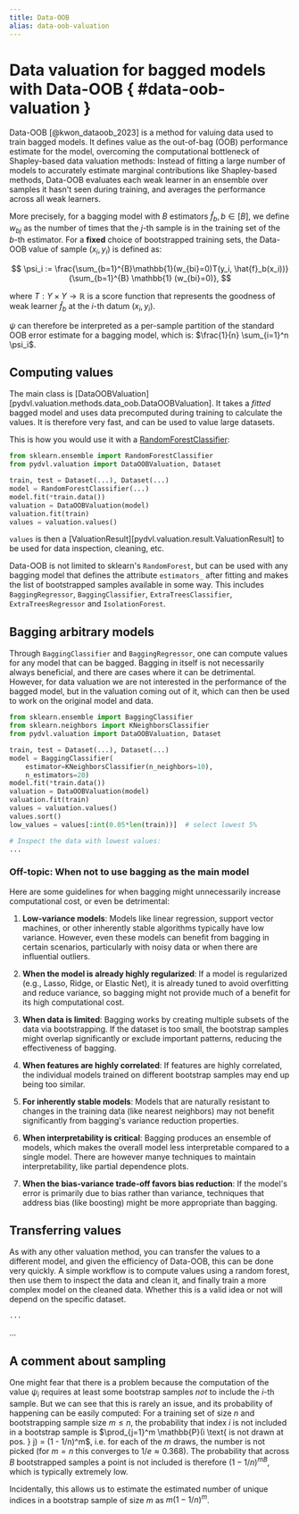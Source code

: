 ```yaml
---
title: Data-OOB
alias: data-oob-valuation
---
```


# Data valuation for bagged models with Data-OOB  { #data-oob-valuation }

Data-OOB [@kwon_dataoob_2023] is a method for valuing data used to train bagged
models. It defines value as the out-of-bag (OOB) performance estimate for the
model, overcoming the computational bottleneck of Shapley-based data valuation
methods: Instead of fitting a large number of models to accurately estimate
marginal contributions like Shapley-based methods, Data-OOB evaluates each weak
learner in an ensemble over samples it hasn't seen during training, and averages
the performance across all weak learners.

More precisely, for a bagging model with $B$ estimators $\hat{f}_b, b \in [B]$,
we define $w_{bj}$ as the number of times that the $j$-th sample is in the
training set of the $b$-th estimator. For a **fixed** choice of bootstrapped
training sets, the Data-OOB value of sample $(x_i, y_i)$ is defined as:
 
$$ \psi_i := \frac{\sum_{b=1}^{B}\mathbb{1}(w_{bi}=0)T(y_i, 
   \hat{f}_b(x_i))}{\sum_{b=1}^{B} \mathbb{1} (w_{bi}=0)},
$$

where $T: Y \times Y \rightarrow \mathbb{R}$ is a score function that represents
the goodness of weak learner $\hat{f}_b$ at the $i$-th datum $(x_i, y_i)$.

$\psi$ can therefore be interpreted as a per-sample partition of the standard
OOB error estimate for a bagging model, which is: $\frac{1}{n} \sum_{i=1}^n
\psi_i$.

## Computing values

The main class is
[DataOOBValuation][pydvl.valuation.methods.data_oob.DataOOBValuation]. It takes
a *fitted* bagged model and uses data precomputed during training to calculate
the values. It is therefore very fast, and can be used to value large datasets.

This is how you would use it with a 
[RandomForestClassifier](https://scikit-learn.org/stable/modules/generated/sklearn.ensemble.RandomForestClassifier.html):

```python
from sklearn.ensemble import RandomForestClassifier
from pydvl.valuation import DataOOBValuation, Dataset

train, test = Dataset(...), Dataset(...)
model = RandomForestClassifier(...)
model.fit(*train.data())
valuation = DataOOBValuation(model)
valuation.fit(train)
values = valuation.values()
```

`values` is then a [ValuationResult][pydvl.valuation.result.ValuationResult] to
be used for data inspection, cleaning, etc.

Data-OOB is not limited to sklearn's `RandomForest`, but can be used with
any bagging model that defines the attribute `estimators_`  after fitting and
makes the list of bootstrapped samples available in some way. This includes
`BaggingRegressor`, `BaggingClassifier`, `ExtraTreesClassifier`,
`ExtraTreesRegressor` and `IsolationForest`.

## Bagging arbitrary models

Through `BaggingClassifier` and `BaggingRegressor`, one can compute values
for any model that can be bagged. Bagging in itself is not necessarily always
beneficial, and there are cases where it can be detrimental. However, for data
valuation we are not interested in the performance of the bagged model, but in
the valuation coming out of it, which can then be used to work on the original
model and data.

```python
from sklearn.ensemble import BaggingClassifier
from sklearn.neighbors import KNeighborsClassifier
from pydvl.valuation import DataOOBValuation, Dataset

train, test = Dataset(...), Dataset(...)
model = BaggingClassifier(
    estimator=KNeighborsClassifier(n_neighbors=10),
    n_estimators=20)
model.fit(*train.data())
valuation = DataOOBValuation(model)
valuation.fit(train)
values = valuation.values()
values.sort()
low_values = values[:int(0.05*len(train))]  # select lowest 5%

# Inspect the data with lowest values:
...
```

### Off-topic: When not to use bagging as the main model

Here are some guidelines for when bagging might unnecessarily increase
computational cost, or even be detrimental:

1. **Low-variance models**: Models like linear regression, support vector
   machines, or other inherently stable algorithms typically have low variance.
   However, even these models can benefit from bagging in certain scenarios,
   particularly with noisy data or when there are influential outliers.

2. **When the model is already highly regularized**: If a model is regularized
   (e.g., Lasso, Ridge, or Elastic Net), it is already tuned to avoid
   overfitting and reduce variance, so bagging might not provide much of a
   benefit for its high computational cost.

3. **When data is limited**: Bagging works by creating multiple subsets of the
   data via bootstrapping. If the dataset is too small, the bootstrap samples
   might overlap significantly or exclude important patterns, reducing the
   effectiveness of bagging.

4. **When features are highly correlated**: If features are highly correlated,
   the individual models trained on different bootstrap samples may end up being
   too similar.
   
5. **For inherently stable models**: Models that are naturally resistant to
   changes in the training data (like nearest neighbors) may not benefit
   significantly from bagging's variance reduction properties.

6. **When interpretability is critical**: Bagging produces an ensemble of
   models, which makes the overall model less interpretable compared to a single
   model. There are however manye techniques to maintain interpretability, like 
   partial dependence plots.

7. **When the bias-variance trade-off favors bias reduction**: If the model's 
   error is primarily due to bias rather than variance, techniques that address
   bias (like boosting) might be more appropriate than bagging.

## Transferring values

As with any other valuation method, you can transfer the values to a different
model, and given the efficiency of Data-OOB, this can be done very quickly. A
simple workflow is to compute values using a random forest, then use them to
inspect the data and clean it, and finally train a more complex model on the
cleaned data. Whether this is a valid idea or not will depend on the specific
dataset.

```python
...
```
...

## A comment about sampling

One might fear that there is a problem because the computation of the value
$\psi_i$ requires at least some bootstrap samples *not* to include the $i$-th
sample. But we can see that this is rarely an issue, and its probability of
happening can be easily computed: For a training set of size $n$ and
bootstrapping sample size $m \le n$, the probability that index $i$ is not
included in a bootstrap sample is $\prod_{j=1}^m \mathbb{P}(i \text{ is not
drawn at pos. } j) = (1 - 1/n)^m$, i.e. for each of the $m$ draws, the number is
not picked (for $m=n$ this converges to $1/e \approx 0.368$). The probability
that across $B$ bootstrapped samples a point is not included is therefore $(1  -
1/n)^{mB}$, which is typically extremely low.

Incidentally, this allows us to estimate the estimated number of unique indices
in a bootstrap sample of size $m$ as $m(1 - 1/n)^m$.

